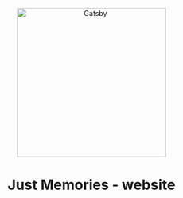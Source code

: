 <p align="center">
  <a href="http://www.justmemories.pl/">
    <img alt="Gatsby" src="https://scontent-waw1-1.xx.fbcdn.net/v/t1.0-9/118058740_115897956889423_4067977703895462933_o.jpg?_nc_cat=102&ccb=2&_nc_sid=09cbfe&_nc_ohc=snJpr9ezha8AX-8hA09&_nc_ht=scontent-waw1-1.xx&oh=5b12ee376c44edcf78a73ff643597d0b&oe=5FBA6E57" width="300" />
  </a>
</p>
<h1 align="center">
  Just Memories - website
</h1>